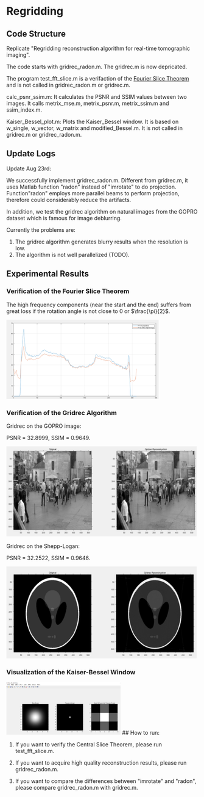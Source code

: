 # Regridding

## Code Structure

Replicate "Regridding reconstruction algorithm for real-time tomographic imaging".

The code starts with gridrec_radon.m. The gridrec.m is now depricated.

The program test_fft_slice.m is a verifaction of the [Fourier Slice Theorem](https://en.wikipedia.org/wiki/Projection-slice_theorem)  and is not called in  gridrec_radon.m or gridrec.m.

calc_psnr_ssim.m: It calculates the PSNR and SSIM values between two images. It calls metrix_mse.m, metrix_psnr.m, metrix_ssim.m and ssim_index.m.

Kaiser_Bessel_plot.m: Plots the Kaiser_Bessel window. It is based on w_single, w_vector, w_matrix and modified_Bessel.m. It is not called in gridrec.m or gridrec_radon.m.
## Update Logs

Update Aug 23rd:

We successfully implement gridrec_radon.m. Different from gridrec.m, it uses Matlab function "radon" instead of "imrotate" to do projection. Function"radon" employs more parallel beams to perform projection, therefore could considerably reduce the artifacts.

In addition, we test the gridrec algorithm on natural images from the GOPRO dataset which is famous for image deblurring.

Currently the problems are:

1. The gridrec algorithm generates blurry results when the resolution is low.
2. The algorithm is not well parallelized (TODO).

## Experimental Results

### Verification of the Fourier Slice Theorem

The high frequency components (near the start and the end) suffers from great loss if the rotation angle is not close to 0 or $\frac{\pi}{2}$.

<img src="images/Central_Slice_Theorem.png" width="400px"/>

### Verification of the Gridrec Algorithm

Gridrec on the GOPRO image:

PSNR = 32.8999, SSIM = 0.9649.

<img src="images/Gridrec_on_GOPRO.png" width="500px"/>

Gridrec on the Shepp-Logan:

PSNR = 32.2522, SSIM = 0.9646.

<img src="images/Gridrec_on_Shepp_Logan.png" width="500px"/>

### Visualization of the Kaiser-Bessel Window

<img src="images/Kaiser_Bessel.png" width="300px"/>
## How to run:

1. If you want to verify the Central Slice Theorem, please run test_fft_slice.m.

2. If you want to acquire high quality reconstruction results, please run gridrec_radon.m.

3. If you want to compare the differences between "imrotate" and "radon", please compare gridrec_radon.m with gridrec.m.
